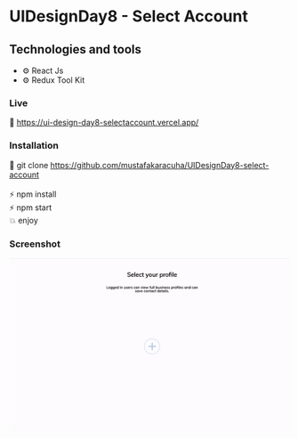# UIDesignDay8 - Select Account

## Technologies and tools

- ⚙️ React Js 
- ⚙️ Redux Tool Kit


### Live

🔗 https://ui-design-day8-selectaccount.vercel.app/

### Installation

🔗 git clone https://github.com/mustafakaracuha/UIDesignDay8-select-account
<br/>
<br/>
⚡️  npm install <br/>
⚡️  npm start <br/>
💥 enjoy 

### Screenshot

<img align="center"  width="800" width="800"  src="https://github.com/mustafakaracuha/UIDesignDay8-select-account/blob/master/src/assets/img/app.gif" alt="muskaracuha" />
